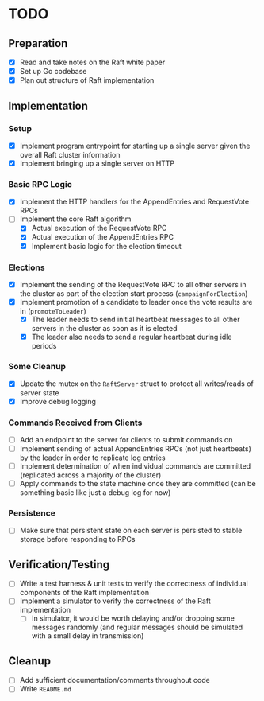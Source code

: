 # TODO

## Preparation

- [x] Read and take notes on the Raft white paper
- [x] Set up Go codebase
- [x] Plan out structure of Raft implementation

## Implementation

### Setup

- [x] Implement program entrypoint for starting up a single server given the overall Raft cluster information
- [x] Implement bringing up a single server on HTTP

### Basic RPC Logic

- [x] Implement the HTTP handlers for the AppendEntries and RequestVote RPCs
- [ ] Implement the core Raft algorithm
  - [x] Actual execution of the RequestVote RPC
  - [x] Actual execution of the AppendEntries RPC
  - [x] Implement basic logic for the election timeout

### Elections

- [x] Implement the sending of the RequestVote RPC to all other servers in the cluster as part of the election start process (`campaignForElection`)
- [x] Implement promotion of a candidate to leader once the vote results are in (`promoteToLeader`)
  - [x] The leader needs to send initial heartbeat messages to all other servers in the cluster as soon as it is elected
  - [x] The leader also needs to send a regular heartbeat during idle periods

### Some Cleanup

- [x] Update the mutex on the `RaftServer` struct to protect all writes/reads of server state
- [x] Improve debug logging

### Commands Received from Clients

- [ ] Add an endpoint to the server for clients to submit commands on
- [ ] Implement sending of actual AppendEntries RPCs (not just heartbeats) by the leader in order to replicate log entries
- [ ] Implement determination of when individual commands are committed (replicated across a majority of the cluster)
- [ ] Apply commands to the state machine once they are committed (can be something basic like just a debug log for now)

### Persistence

- [ ] Make sure that persistent state on each server is persisted to stable storage before responding to RPCs

## Verification/Testing

- [ ] Write a test harness & unit tests to verify the correctness of individual components of the Raft implementation
- [ ] Implement a simulator to verify the correctness of the Raft implementation
  - [ ] In simulator, it would be worth delaying and/or dropping some messages randomly (and regular messages should be simulated with a small delay in transmission)

## Cleanup

- [ ] Add sufficient documentation/comments throughout code
- [ ] Write `README.md`
